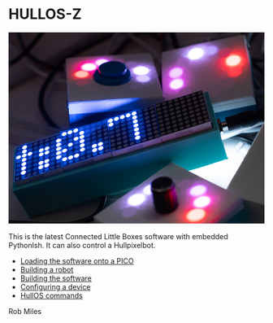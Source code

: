 # HULLOS-Z

![Picture of Connected Little Boxes](/images/box1.jpg)

This is the latest Connected Little Boxes software with embedded PythonIsh. It can also control a Hullpixelbot.

* [Loading the software onto a PICO](/docs/picoload.md)
* [Building a robot](/docs/robotBuild.md)
* [Building the software](/docs/buildsoftware.md)
* [Configuring a device](/docs/settings.md)
* [HullOS commands](/docs/HullOScommands.md)

Rob Miles


